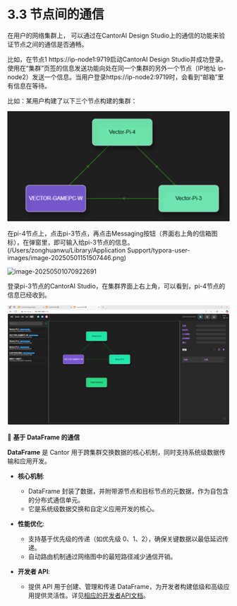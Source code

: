 

# 3.3 节点间的通信

在用户的网络集群上， 可以通过在CantorAI Design Studio上的通信的功能来验证节点之间的通信是否通畅。

比如，在节点1 https://ip-node1:9719启动CantorAI Design Studio并成功登录。使用在“集群”页签的信息发送功能向处在同一个集群的另外一个节点（IP地址 ip-node2）发送一个信息。当用户登录https://ip-node2:9719时，会看到“邮箱”里有信息在等待。

比如：某用户构建了以下三个节点构建的集群：

<img src="images/messeging-cluster.png" alt="image-20250501151635895" style="zoom:50%;" />

在pi-4节点上，点击pi-3节点，再点击Messaging按钮（界面右上角的信箱图标），在弹窗里，即可输入给pi-3节点的信息。(/Users/zonghuanwu/Library/Application Support/typora-user-images/image-20250501151507446.png)

![image-20250501070922691](/Users/zonghuanwu/github/composition-computing/image/pi4-pi3.png)

登录pi-3节点的CantorAI Studio，在集群界面上右上角，可以看到，pi-4节点的信息已经收到。

![image-20250501152118610](/images/pi3-receive-mesage.png)

:book: **基于 DataFrame 的通信**

**DataFrame** 是 Cantor 用于跨集群交换数据的核心机制，同时支持系统级数据传输和应用开发。

- **核心机制**:
  - DataFrame 封装了数据，并附带源节点和目标节点的元数据，作为自包含的分布式通信单元。
  - 它是系统级数据交换和自定义应用开发的核心。

- **性能优化**:
  - 支持基于优先级的传递（如优先级 0、1、2），确保关键数据以最低延迟传递。
  - 自动路由机制通过网络图中的最短路径减少通信开销。

- **开发者 API**:
  - 提供 API 用于创建、管理和传递 DataFrame，为开发者构建低级和高级应用提供灵活性。详见[相应的开发者API文档](apis/cantor/dataframe_apis.md)。
